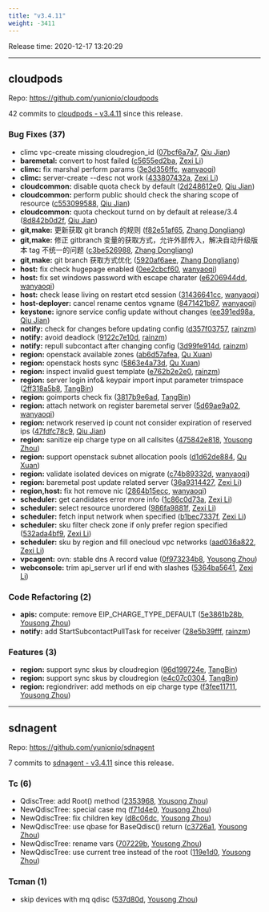 ```yaml
---
title: "v3.4.11"
weight: -3411
---
```


Release time: 2020-12-17 13:20:29

---
## cloudpods

Repo: https://github.com/yunionio/cloudpods

42 commits to [cloudpods - v3.4.11] since this release.

### Bug Fixes (37)
- climc vpc-create missing cloudregion_id ([07bcf6a7a7](https://github.com/yunionio/cloudpods/commit/07bcf6a7a76d953376a6e1ec62031c3403ba31b1), [Qiu Jian](mailto:qiujian@yunionyun.com))
- **baremetal:** convert to host failed ([c5655ed2ba](https://github.com/yunionio/cloudpods/commit/c5655ed2ba6c37c774e37d4c8bdb65a98aec7943), [Zexi Li](mailto:zexi.li@qq.com))
- **climc:** fix marshal perform params ([3e3d356ffc](https://github.com/yunionio/cloudpods/commit/3e3d356ffc4097705cecb00f98f56fb973c52c84), [wanyaoqi](mailto:wanyaoqi@yunionyun.com))
- **climc:** server-create --desc not work ([433807432a](https://github.com/yunionio/cloudpods/commit/433807432a841d7ed45c21c1b736dcee8081ceb1), [Zexi Li](mailto:zexi.li@qq.com))
- **cloudcommon:** disable quota check by default ([2d248612e0](https://github.com/yunionio/cloudpods/commit/2d248612e04ed68417a13354a671bcae01e9e638), [Qiu Jian](mailto:qiujian@yunionyun.com))
- **cloudcommon:** perform public should check the sharing scope of resource ([c553099588](https://github.com/yunionio/cloudpods/commit/c553099588c6f3845a7d5996046f89ae24263688), [Qiu Jian](mailto:qiujian@yunionyun.com))
- **cloudcommon:** quota checkout turnd on by default at release/3.4 ([8d842b0d2f](https://github.com/yunionio/cloudpods/commit/8d842b0d2f6b61d890150e4cdf1b326a7b42fe85), [Qiu Jian](mailto:qiujian@yunionyun.com))
- **git,make:** 更新获取 git branch 的规则 ([f82e51af65](https://github.com/yunionio/cloudpods/commit/f82e51af659942e00d1b0cf345adb1969db89917), [Zhang Dongliang](mailto:zhangdongliang@yunion.cn))
- **git,make:** 修正 gitbranch 变量的获取方式，允许外部传入，解决自动升级版本 tag 不统一的问题 ([c3be526988](https://github.com/yunionio/cloudpods/commit/c3be52698826b4407edd71ca5a7a8531fc3ece7f), [Zhang Dongliang](mailto:zhangdongliang@yunion.cn))
- **git,make:** git branch 获取方式优化 ([5920af6aee](https://github.com/yunionio/cloudpods/commit/5920af6aee0306bb9bcd72ca0ee9f27548c4199f), [Zhang Dongliang](mailto:zhangdongliang@yunion.cn))
- **host:** fix check hugepage enabled ([0ee2cbcf60](https://github.com/yunionio/cloudpods/commit/0ee2cbcf603cdf178f4680c0078490d7d41f37fb), [wanyaoqi](mailto:wanyaoqi@yunionyun.com))
- **host:** fix set windows password with escape charater ([e6206944dd](https://github.com/yunionio/cloudpods/commit/e6206944dd8814cb81d30fd5b23bcd496e2e6435), [wanyaoqi](mailto:wanyaoqi@yunionyun.com))
- **host:** check lease living on restart etcd session ([31436641cc](https://github.com/yunionio/cloudpods/commit/31436641cc0e5b0f9303e6cfde8cb89dc9fe0f7a), [wanyaoqi](mailto:wanyaoqi@yunionyun.com))
- **host-deployer:** cancel rename centos vgname ([8471421b87](https://github.com/yunionio/cloudpods/commit/8471421b876208c4f2c0c4a42d117c0aee0f5429), [wanyaoqi](mailto:wanyaoqi@yunionyun.com))
- **keystone:** ignore service config update without changes ([ee391ed98a](https://github.com/yunionio/cloudpods/commit/ee391ed98a37b8efd2d662b8f21003783ee38a88), [Qiu Jian](mailto:qiujian@yunionyun.com))
- **notify:** check for changes before updating config ([d357f03757](https://github.com/yunionio/cloudpods/commit/d357f03757074f6b6c8b44fa37eeddb5280801ce), [rainzm](mailto:mjoycarry@gmail.com))
- **notify:** avoid deadlock ([9122c7e10d](https://github.com/yunionio/cloudpods/commit/9122c7e10d94f029a8f476ef71ea1c955df54895), [rainzm](mailto:mjoycarry@gmail.com))
- **notify:** repull subcontact after changing config ([3d99fe914d](https://github.com/yunionio/cloudpods/commit/3d99fe914df4bdf8298054fc3d967f3117e2de9c), [rainzm](mailto:mjoycarry@gmail.com))
- **region:** openstack available zones ([ab6d57afea](https://github.com/yunionio/cloudpods/commit/ab6d57afea4139146534d991b974aa26b9711a02), [Qu Xuan](mailto:quxuan@yunionyun.com))
- **region:** openstack hosts sync ([5863e4a73d](https://github.com/yunionio/cloudpods/commit/5863e4a73dbc016feaa320c646907e6011d6085a), [Qu Xuan](mailto:quxuan@yunionyun.com))
- **region:** inspect invalid guest template ([e762b2e2e0](https://github.com/yunionio/cloudpods/commit/e762b2e2e052b7e067cfd6b38658b5870b78d25d), [rainzm](mailto:mjoycarry@gmail.com))
- **region:** server login info& keypair import input parameter trimspace ([2ff318a5b8](https://github.com/yunionio/cloudpods/commit/2ff318a5b818952b9c7f58178c0b324bf1817587), [TangBin](mailto:tangbin@yunion.cn))
- **region:** goimports check fix ([3817b9e6ad](https://github.com/yunionio/cloudpods/commit/3817b9e6ad56a25816c9fd6d33d033fcd09d7aae), [TangBin](mailto:tangbin@yunion.cn))
- **region:** attach network on register baremetal server ([5d69ae9a02](https://github.com/yunionio/cloudpods/commit/5d69ae9a0249d7c328d267a3076bffd7d8160d3b), [wanyaoqi](mailto:wanyaoqi@yunionyun.com))
- **region:** network reserved ip count not consider expiration of reserved ips ([47fdfc78c9](https://github.com/yunionio/cloudpods/commit/47fdfc78c991ce9e1e8c83a49458156a3cf51c39), [Qiu Jian](mailto:qiujian@yunionyun.com))
- **region:** sanitize eip charge type on all callsites ([475842e818](https://github.com/yunionio/cloudpods/commit/475842e818cfd92c8a3b3661c67805082aa652e3), [Yousong Zhou](mailto:zhouyousong@yunionyun.com))
- **region:** support openstack subnet allocation pools ([d1d62de884](https://github.com/yunionio/cloudpods/commit/d1d62de8842e2d3e87e191c6026a886b4556846d), [Qu Xuan](mailto:quxuan@yunionyun.com))
- **region:** validate isolated devices on migrate ([c74b89332d](https://github.com/yunionio/cloudpods/commit/c74b89332d2c4a7591f574bd00147b74cdd098db), [wanyaoqi](mailto:wanyaoqi@yunionyun.com))
- **region:** baremetal post update related server ([36a9314427](https://github.com/yunionio/cloudpods/commit/36a9314427110dc5451c14034888045572a67d12), [Zexi Li](mailto:zexi.li@qq.com))
- **region,host:** fix hot remove nic ([2864b15ecc](https://github.com/yunionio/cloudpods/commit/2864b15eccc558f8bbea8eb819f7d9cb678713da), [wanyaoqi](mailto:wanyaoqi@yunionyun.com))
- **scheduler:** get candidates error more info ([1c86c0d73a](https://github.com/yunionio/cloudpods/commit/1c86c0d73a94d4594cff5ba1e00f358237c368ca), [Zexi Li](mailto:zexi.li@qq.com))
- **scheduler:** select resource unordered ([986fa9881f](https://github.com/yunionio/cloudpods/commit/986fa9881f2ec6213477240ee10bc636fb7d99f8), [Zexi Li](mailto:zexi.li@qq.com))
- **scheduler:** fetch input network when specified ([b1bec7337f](https://github.com/yunionio/cloudpods/commit/b1bec7337fe0e2ee7f2297f6cd320ce5c818ee7d), [Zexi Li](mailto:zexi.li@qq.com))
- **scheduler:** sku filter check zone if only prefer region specified ([532ada4bf9](https://github.com/yunionio/cloudpods/commit/532ada4bf977bb731bf46a2b8994b9490f9d9ce2), [Zexi Li](mailto:zexi.li@qq.com))
- **scheduler:** sku by region and fill onecloud vpc networks ([aad036a822](https://github.com/yunionio/cloudpods/commit/aad036a822b42b7ee3c30b6ca10e0b8153f01ea8), [Zexi Li](mailto:zexi.li@qq.com))
- **vpcagent:** ovn: stable dns A record value ([0f973234b8](https://github.com/yunionio/cloudpods/commit/0f973234b89d7d1fe7e1b912c27250ea14c8d25d), [Yousong Zhou](mailto:zhouyousong@yunionyun.com))
- **webconsole:** trim api_server url if end with slashes ([5364ba5641](https://github.com/yunionio/cloudpods/commit/5364ba5641732d658f3620d49d9305fae2b9fc10), [Zexi Li](mailto:zexi.li@qq.com))

### Code Refactoring (2)
- **apis:** compute: remove EIP_CHARGE_TYPE_DEFAULT ([5e3861b28b](https://github.com/yunionio/cloudpods/commit/5e3861b28b67f6e2c6be0e72786023aa1f128f83), [Yousong Zhou](mailto:zhouyousong@yunionyun.com))
- **notify:** add StartSubcontactPullTask for receiver ([28e5b39fff](https://github.com/yunionio/cloudpods/commit/28e5b39fffeb943dce0d1970ef89e7c71224e795), [rainzm](mailto:mjoycarry@gmail.com))

### Features (3)
- **region:** support sync skus by cloudregion ([96d199724e](https://github.com/yunionio/cloudpods/commit/96d199724ea07c1d488504ae652f8a65c96775dd), [TangBin](mailto:tangbin@yunion.cn))
- **region:** support sync skus by cloudregion ([e4c07c0304](https://github.com/yunionio/cloudpods/commit/e4c07c03042bec3f6a96609b49153b23e1e556be), [TangBin](mailto:tangbin@yunion.cn))
- **region:** regiondriver: add methods on eip charge type ([f3fee11711](https://github.com/yunionio/cloudpods/commit/f3fee11711ceac0d65767c8b33e05006eae94089), [Yousong Zhou](mailto:zhouyousong@yunionyun.com))

[cloudpods - v3.4.11]: https://github.com/yunionio/cloudpods/compare/v3.4.10...v3.4.11
---
## sdnagent

Repo: https://github.com/yunionio/sdnagent

7 commits to [sdnagent - v3.4.11] since this release.

### Tc (6)
- QdiscTree: add Root() method ([2353968](https://github.com/yunionio/sdnagen/commit/23539680617a037cd622065eebd1c0456ebe6431), [Yousong Zhou](mailto:zhouyousong@yunionyun.com))
- NewQdiscTree: special case mq ([f71d4e0](https://github.com/yunionio/sdnagen/commit/f71d4e0951ed32eed629838fab095affef440420), [Yousong Zhou](mailto:zhouyousong@yunionyun.com))
- NewQdiscTree: fix children key ([d8c06dc](https://github.com/yunionio/sdnagen/commit/d8c06dc0a6bba678877d16408b1fe28e78ab3950), [Yousong Zhou](mailto:zhouyousong@yunionyun.com))
- NewQdiscTree: use qbase for BaseQdisc() return ([c3726a1](https://github.com/yunionio/sdnagen/commit/c3726a1294438fae460c34a0c72214c0fbb501d6), [Yousong Zhou](mailto:zhouyousong@yunionyun.com))
- NewQdiscTree: rename vars ([707229b](https://github.com/yunionio/sdnagen/commit/707229b15da1515d0365b3fbec3e241c2172d1bf), [Yousong Zhou](mailto:zhouyousong@yunionyun.com))
- NewQdiscTree: use current tree instead of the root ([119e1d0](https://github.com/yunionio/sdnagen/commit/119e1d0f3a6ef4a0825b67c3f223676aa783bc3f), [Yousong Zhou](mailto:zhouyousong@yunionyun.com))

### Tcman (1)
- skip devices with mq qdisc ([537d80d](https://github.com/yunionio/sdnagen/commit/537d80d6af4a19e5c32f4f35587e20c8650d04e9), [Yousong Zhou](mailto:zhouyousong@yunionyun.com))

[sdnagent - v3.4.11]: https://github.com/yunionio/sdnagent/compare/v3.4.10...v3.4.11
